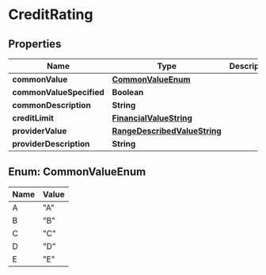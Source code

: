 
# CreditRating

## Properties
Name | Type | Description | Notes
------------ | ------------- | ------------- | -------------
**commonValue** | [**CommonValueEnum**](#CommonValueEnum) |  |  [optional]
**commonValueSpecified** | **Boolean** |  |  [optional]
**commonDescription** | **String** |  |  [optional]
**creditLimit** | [**FinancialValueString**](FinancialValueString.md) |  |  [optional]
**providerValue** | [**RangeDescribedValueString**](RangeDescribedValueString.md) |  |  [optional]
**providerDescription** | **String** |  |  [optional]


<a name="CommonValueEnum"></a>
## Enum: CommonValueEnum
Name | Value
---- | -----
A | &quot;A&quot;
B | &quot;B&quot;
C | &quot;C&quot;
D | &quot;D&quot;
E | &quot;E&quot;



